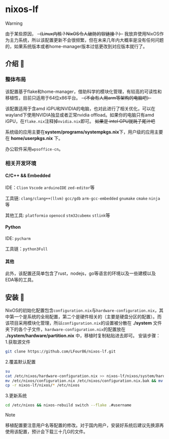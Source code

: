 # nixos-lf
> [!WARNING]
>由于某些原因， ~~（Linux内核？NixOS令人破防的软链接？）~~ 我放弃使用NixOS作为主力系统，所以该配置更新不会很频繁，但在未来几年内大概率是没有任何问题的，如果系统版本或者home-manager版本过低更改到对应版本就行了。

## 介绍 🚀
### 整体布局
  该配置基于flake和home-manager，借助科学的模块化管理，有较高的可读性和移植性，目前只适用于64位x86平台。 ~~（不会有人用arm等架构的电脑吧）~~ 
  
  该配置适用于含amd iGPU和NVIDIA的电脑，也对此进行了相关优化，可以在wayland下使用NVIDIA独显或者正常nvidia offload。如果你的电脑只有amd iGPU，在`flake.nix`注释掉`nvidia.nix`即可。 ~~如果是 intel GPU就耗子尾汁吧~~
  
  系统级的应用主要在**system/programs/systempkgs.nix**下，用户级的应用主要在 **home/userpkgs.nix** 下。
  
  办公软件采用`wpsoffice-cn`。
  
### 相关开发环境
#### C/C++ && Embedded
IDE：`Clion` `Vscode` `arduinoIDE` `zed-editor`等

工具链: `clang/clang++(llvm)` `gcc/gdb` `arm-gcc-embedded` `gnumake` `cmake` `ninja`等

其他工具: `platformio` `openocd` `stm32cubemx` `stlink`等  

#### Python
IDE: `pycharm`

工具链：`python3Full`

#### 其他
此外，该配置还简单包含了rust，nodejs，go等语言的环境以及一些建模以及EDA等的工具。

## 安装 🧷
  NixOS的初始化配置包含`configuration.nix`与`hardware-configuration.nix`，其中第一个是系统的全局配置，第二个是硬件相关的（主要是硬盘分区的配置）。而该项目采用模块化管理，所以`configuration.nix`的设置被分散在 **./system** 文件夹下的各个子文件，`hardware-configuration.nix`的配置放在 **./system/hardware/partition.nix** 中，移植时复制粘贴进去即可。
安装步骤：
1.获取源文件
``` bash 
git clone https://github.com/LFour86/nixos-lf.git
```
2.覆盖默认配置
``` bash
su
cat /etc/nixos/hardware-configuration.nix >> nixos-lf/nixos/system/hardware/partition.nix
mv /etc/nixos/configuration.nix /etc/nixos/configuration.nix.bak && mv /etc/nixos/hardware-configuration.nix /etc/nixos/hardware-configuration.nix.bak
cp -r nixos-lf/nixos/* /etc/nixos
``` 
3.更新系统
``` bash
cd /etc/nixos && nixos-rebuild switch --flake .#username
```
> [!NOTE]
> 移植配置要注意用户名等配置的修改。对于国内用户，安装好系统后建议先换源再使用该配置，预计会下载三十几G的文件。
